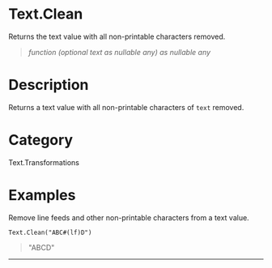 ﻿# Text.Clean
Returns the text value with all non-printable characters removed.
> _function (optional text as nullable any) as nullable any_
# Description 
Returns a text value with all non-printable characters of <code>text</code> removed.
# Category 
Text.Transformations
# Examples 
Remove line feeds and other non-printable characters from a text value.
```
Text.Clean("ABC#(lf)D")
```
> "ABCD"
***
